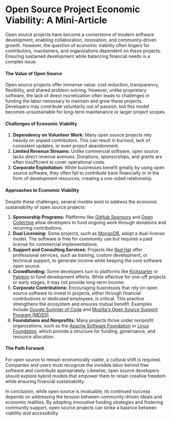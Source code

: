 # Open Source Project Economic Viability: A Mini-Article

Open source projects have become a cornerstone of modern software development, enabling collaboration, innovation, and community-driven growth. However, the question of economic viability often lingers for contributors, maintainers, and organizations dependent on these projects. Ensuring sustained development while balancing financial needs is a complex issue.

#### The Value of Open Source
Open source projects offer immense value: cost reduction, transparency, flexibility, and shared problem-solving. However, unlike proprietary software, the lack of direct monetization often leads to challenges in funding the labor necessary to maintain and grow these projects. Developers may contribute voluntarily out of passion, but this model becomes unsustainable for long-term maintenance or larger project scopes.

#### Challenges of Economic Viability
1. **Dependency on Volunteer Work:** Many open source projects rely heavily on unpaid contributors. This can result in burnout, lack of consistent updates, or even project abandonment.
2. **Limited Revenue Streams:** Unlike commercial software, open source lacks direct revenue avenues. Donations, sponsorships, and grants are often insufficient to cover operational costs.
3. **Corporate Exploitation:** While businesses benefit greatly by using open source software, they often fail to contribute back financially or in the form of development resources, creating a one-sided relationship.

#### Approaches to Economic Viability
Despite these challenges, several models exist to address the economic sustainability of open source projects:

1. **Sponsorship Programs:** Platforms like [GitHub Sponsors](https://github.com/sponsors) and [Open Collective](https://opencollective.com/) allow developers to fund ongoing work through donations and recurring contributions.
2. **Dual Licensing:** Some projects, such as [MongoDB](https://www.mongodb.com/), adopt a dual-license model. The software is free for community use but requires a paid license for commercial implementations.
3. **Support and Consulting Services:** Projects like [Red Hat](https://www.redhat.com/) offer professional services, such as training, custom development, or technical support, to generate income while keeping the core software open source.
4. **Crowdfunding:** Some developers turn to platforms like [Kickstarter](https://www.kickstarter.com/) or [Patreon](https://www.patreon.com/) to fund development efforts. While effective for one-off projects or early stages, it may not provide long-term income.
5. **Corporate Contributions:** Encouraging businesses that rely on open source software to invest in projects, either through financial contributions or dedicated employees, is critical. This practice strengthens the ecosystem and ensures mutual benefit. Examples include [Google Summer of Code](https://summerofcode.withgoogle.com/) and [Mozilla's Open Source Support Program (MOSS)](https://www.mozilla.org/en-US/moss/).
6. **Foundations and Nonprofits:** Many projects thrive under nonprofit organizations, such as the [Apache Software Foundation](https://www.apache.org/) or [Linux Foundation](https://www.linuxfoundation.org/), which provide a structure for funding, governance, and resource allocation.

#### The Path Forward
For open source to remain economically viable, a cultural shift is required. Companies and users must recognize the invisible labor behind free software and contribute appropriately. Likewise, open source developers should explore hybrid models that empower them to retain creative freedom while ensuring financial sustainability.

In conclusion, while open source is invaluable, its continued success depends on addressing the tension between community-driven ideals and economic realities. By adopting innovative funding strategies and fostering community support, open source projects can strike a balance between viability and accessibility.
